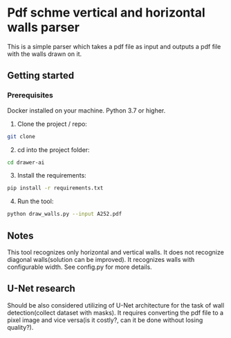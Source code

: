 # Pdf schme vertical and horizontal walls parser

This is a simple parser which takes a pdf file as input and outputs a pdf file with the walls drawn on it.

## Getting started

### Prerequisites

Docker installed on your machine.
Python 3.7 or higher.

1. Clone the project / repo:
```bash
git clone 
```

2. cd into the project folder:
```bash
cd drawer-ai
```

3. Install the requirements:
```bash
pip install -r requirements.txt
```

4. Run the tool:
```bash
python draw_walls.py --input A252.pdf
```

## Notes

This tool recognizes only horizontal and vertical walls. It does not recognize diagonal walls(solution can be improved).
It recognizes walls with configurable width. See config.py for more details.

## U-Net research
Should be also considered utilizing of U-Net architecture for the task of wall detection(collect dataset with masks).
It requires converting the pdf file to a pixel image and vice versa(is it costly?, can it be done without losing quality?).